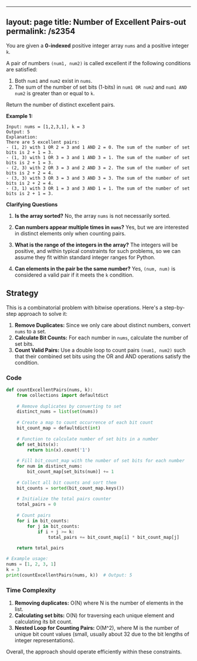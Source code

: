 
---
layout: page
title:  Number of Excellent Pairs-out
permalink: /s2354
---

You are given a **0-indexed** positive integer array `nums` and a positive integer `k`.

A pair of numbers `(num1, num2)` is called excellent if the following conditions are satisfied:

1. Both `num1` and `num2` exist in `nums`.
2. The sum of the number of set bits (1-bits) in `num1 OR num2` and `num1 AND num2` is greater than or equal to `k`.

Return the number of distinct excellent pairs.

**Example 1:**
```
Input: nums = [1,2,3,1], k = 3
Output: 5
Explanation:
There are 5 excellent pairs:
- (1, 2) with 1 OR 2 = 3 and 1 AND 2 = 0. The sum of the number of set bits is 2 + 1 = 3.
- (1, 3) with 1 OR 3 = 3 and 1 AND 3 = 1. The sum of the number of set bits is 2 + 1 = 3.
- (2, 3) with 2 OR 3 = 3 and 2 AND 3 = 2. The sum of the number of set bits is 2 + 2 = 4.
- (3, 3) with 3 OR 3 = 3 and 3 AND 3 = 3. The sum of the number of set bits is 2 + 2 = 4.
- (3, 1) with 3 OR 1 = 3 and 3 AND 1 = 1. The sum of the number of set bits is 2 + 1 = 3.
```

**Clarifying Questions**

1. **Is the array sorted?**
   No, the array `nums` is not necessarily sorted.
   
2. **Can numbers appear multiple times in `nums`?**
   Yes, but we are interested in distinct elements only when counting pairs.

3. **What is the range of the integers in the array?**
   The integers will be positive, and within typical constraints for such problems, so we can assume they fit within standard integer ranges for Python.

4. **Can elements in the pair be the same number?**
   Yes, `(num, num)` is considered a valid pair if it meets the `k` condition.

## Strategy

This is a combinatorial problem with bitwise operations. Here's a step-by-step approach to solve it:

1. **Remove Duplicates:** Since we only care about distinct numbers, convert `nums` to a set.
2. **Calculate Bit Counts:** For each number in `nums`, calculate the number of set bits.
3. **Count Valid Pairs:** Use a double loop to count pairs `(num1, num2)` such that their combined set bits using the OR and AND operations satisfy the condition.

### Code

```python
def countExcellentPairs(nums, k):
    from collections import defaultdict
    
    # Remove duplicates by converting to set
    distinct_nums = list(set(nums))
    
    # Create a map to count occurrence of each bit count
    bit_count_map = defaultdict(int)
    
    # Function to calculate number of set bits in a number
    def set_bits(x):
        return bin(x).count('1')
    
    # Fill bit_count_map with the number of set bits for each number
    for num in distinct_nums:
        bit_count_map[set_bits(num)] += 1
    
    # Collect all bit counts and sort them
    bit_counts = sorted(bit_count_map.keys())
    
    # Initialize the total pairs counter
    total_pairs = 0
    
    # Count pairs
    for i in bit_counts:
        for j in bit_counts:
            if i + j >= k:
                total_pairs += bit_count_map[i] * bit_count_map[j]
    
    return total_pairs

# Example usage:
nums = [1, 2, 3, 1]
k = 3
print(countExcellentPairs(nums, k))  # Output: 5
```

### Time Complexity

1. **Removing duplicates:** O(N) where N is the number of elements in the list.
2. **Calculating set bits:** O(N) for traversing each unique element and calculating its bit count.
3. **Nested Loop for Counting Pairs:** O(M^2), where M is the number of unique bit count values (small, usually about 32 due to the bit lengths of integer representations).

Overall, the approach should operate efficiently within these constraints.

